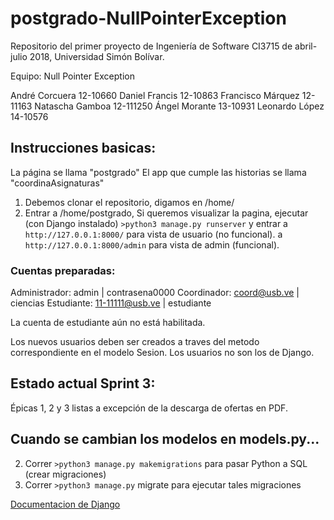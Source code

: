 # postgrado-NullPointerException
Repositorio del primer proyecto de Ingeniería de Software CI3715 de abril-julio 2018, Universidad Simón Bolívar.

Equipo: Null Pointer Exception

André Corcuera 12-10660
Daniel Francis 12-10863
Francisco Márquez 12-11163
Natascha Gamboa 12-111250
Ángel Morante 13-10931
Leonardo López 14-10576

## Instrucciones basicas:

La página se llama "postgrado"
El app que cumple las historias se llama "coordinaAsignaturas"

1. Debemos clonar el repositorio, digamos en /home/
2. Entrar a /home/postgrado, 
	Si queremos visualizar la pagina, ejecutar (con Django instalado) `>python3 manage.py runserver`
		y entrar a `http://127.0.0.1:8000/` para vista de usuario (no funcional). 
		a `http://127.0.0.1:8000/admin` para vista de admin (funcional).

### Cuentas preparadas:

Administrador: admin | contrasena0000
Coordinador: coord@usb.ve | ciencias
Estudiante: 11-11111@usb.ve | estudiante

La cuenta de estudiante aún no está habilitada.

Los nuevos usuarios deben ser creados a traves del metodo correspondiente en el modelo Sesion. Los usuarios no son los de Django.

## Estado actual Sprint 3:

Épicas 1, 2 y 3 listas a excepción de la descarga de ofertas en PDF.


## Cuando se cambian los modelos en models.py...

2. Correr `>python3 manage.py makemigrations` para pasar Python a SQL (crear migraciones)
3. Correr `>python3 manage.py` migrate para ejecutar tales migraciones

[Documentacion de Django](https://docs.djangoproject.com/en/2.0/intro/tutorial01/)